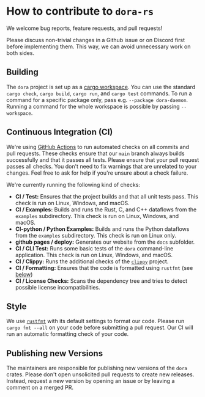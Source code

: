 # How to contribute to `dora-rs`

We welcome bug reports, feature requests, and pull requests!

Please discuss non-trivial changes in a Github issue or on Discord first before implementing them.
This way, we can avoid unnecessary work on both sides.

## Building

The `dora` project is set up as a [cargo workspace](https://doc.rust-lang.org/cargo/reference/workspaces.html).
You can use the standard `cargo check`, `cargo build`, `cargo run`, and `cargo test` commands.
To run a command for a specific package only, pass e.g. `--package dora-daemon`.
Running a command for the whole workspace is possible by passing `--workspace`.

## Continuous Integration (CI)

We're using [GitHub Actions](https://github.com/features/actions) to run automated checks on all commits and pull requests.
These checks ensure that our `main` branch always builds successfully and that it passes all tests.
Please ensure that your pull request passes all checks.
You don't need to fix warnings that are unrelated to your changes.
Feel free to ask for help if you're unsure about a check failure.

We're currently running the following kind of checks:

- **CI / Test:** Ensures that the project builds and that all unit tests pass. This check is run on Linux, Windows, and macOS.
- **CI / Examples:** Builds and runs the Rust, C, and C++ dataflows from the `examples` subdirectory. This check is run on Linux, Windows, and macOS.
- **CI-python / Python Examples:** Builds and runs the Python dataflows from the `examples` subdirectory. This check is run on Linux only.
- **github pages / deploy:** Generates our website from the `docs` subfolder.
- **CI / CLI Test:** Runs some basic tests of the `dora` command-line application. This check is run on Linux, Windows, and macOS.
- **CI / Clippy:** Runs the additional checks of the [`clippy`](https://github.com/rust-lang/rust-clippy) project.
- **CI / Formatting:** Ensures that the code is formatted using `rustfmt` (see [below](#style))
- **CI / License Checks:** Scans the dependency tree and tries to detect possible license incompatibilities.

## Style

We use [`rustfmt`](https://github.com/rust-lang/rustfmt) with its default settings to format our code.
Please run `cargo fmt --all` on your code before submitting a pull request.
Our CI will run an automatic formatting check of your code.

## Publishing new Versions

The maintainers are responsible for publishing new versions of the `dora` crates.
Please don't open unsolicited pull requests to create new releases.
Instead, request a new version by opening an issue or by leaving a comment on a merged PR.
